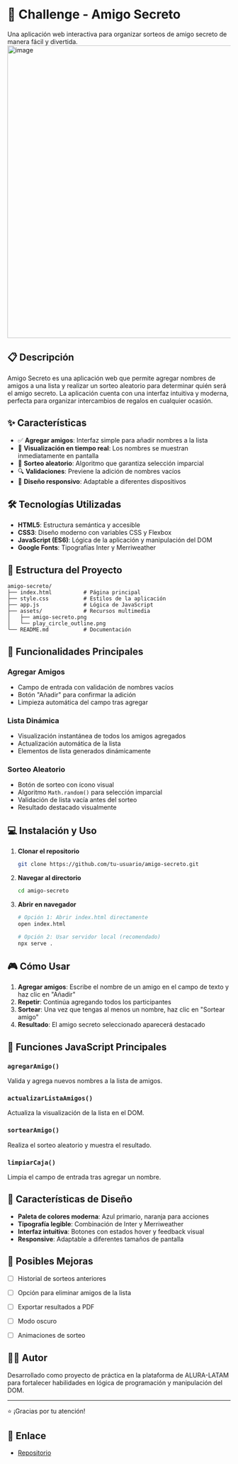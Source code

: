 # 🎁 Challenge - Amigo Secreto

Una aplicación web interactiva para organizar sorteos de amigo secreto de manera fácil y divertida.
<img width="1366" height="660" alt="image" src="https://github.com/user-attachments/assets/9853ff31-918f-4950-aa62-9f23fe03f3be" />


## 📋 Descripción

Amigo Secreto es una aplicación web que permite agregar nombres de amigos a una lista y realizar un sorteo aleatorio para determinar quién será el amigo secreto. La aplicación cuenta con una interfaz intuitiva y moderna, perfecta para organizar intercambios de regalos en cualquier ocasión.

## ✨ Características

- ✅ **Agregar amigos**: Interfaz simple para añadir nombres a la lista
- 📝 **Visualización en tiempo real**: Los nombres se muestran inmediatamente en pantalla
- 🎲 **Sorteo aleatorio**: Algoritmo que garantiza selección imparcial
- 🔍 **Validaciones**: Previene la adición de nombres vacíos
- 🎨 **Diseño responsivo**: Adaptable a diferentes dispositivos

## 🛠️ Tecnologías Utilizadas

- **HTML5**: Estructura semántica y accesible
- **CSS3**: Diseño moderno con variables CSS y Flexbox
- **JavaScript (ES6)**: Lógica de la aplicación y manipulación del DOM
- **Google Fonts**: Tipografías Inter y Merriweather

## 📁 Estructura del Proyecto

```
amigo-secreto/
├── index.html          # Página principal
├── style.css           # Estilos de la aplicación
├── app.js              # Lógica de JavaScript
├── assets/             # Recursos multimedia
│   ├── amigo-secreto.png
│   └── play_circle_outline.png
└── README.md           # Documentación
```

## 🎯 Funcionalidades Principales

### Agregar Amigos
- Campo de entrada con validación de nombres vacíos
- Botón "Añadir" para confirmar la adición
- Limpieza automática del campo tras agregar

### Lista Dinámica
- Visualización instantánea de todos los amigos agregados
- Actualización automática de la lista
- Elementos de lista generados dinámicamente

### Sorteo Aleatorio
- Botón de sorteo con ícono visual
- Algoritmo `Math.random()` para selección imparcial
- Validación de lista vacía antes del sorteo
- Resultado destacado visualmente

## 💻 Instalación y Uso

1. **Clonar el repositorio**
   ```bash
   git clone https://github.com/tu-usuario/amigo-secreto.git
   ```

2. **Navegar al directorio**
   ```bash
   cd amigo-secreto
   ```

3. **Abrir en navegador**
   ```bash
   # Opción 1: Abrir index.html directamente
   open index.html
   
   # Opción 2: Usar servidor local (recomendado)
   npx serve .
   ```

## 🎮 Cómo Usar

1. **Agregar amigos**: Escribe el nombre de un amigo en el campo de texto y haz clic en "Añadir"
2. **Repetir**: Continúa agregando todos los participantes
3. **Sortear**: Una vez que tengas al menos un nombre, haz clic en "Sortear amigo"
4. **Resultado**: El amigo secreto seleccionado aparecerá destacado

## 🔧 Funciones JavaScript Principales

### `agregarAmigo()`
Valida y agrega nuevos nombres a la lista de amigos.

### `actualizarListaAmigos()`
Actualiza la visualización de la lista en el DOM.

### `sortearAmigo()`
Realiza el sorteo aleatorio y muestra el resultado.

### `limpiarCaja()`
Limpia el campo de entrada tras agregar un nombre.

## 🎨 Características de Diseño

- **Paleta de colores moderna**: Azul primario, naranja para acciones
- **Tipografía legible**: Combinación de Inter y Merriweather
- **Interfaz intuitiva**: Botones con estados hover y feedback visual
- **Responsive**: Adaptable a diferentes tamaños de pantalla

## 📝 Posibles Mejoras

- [ ] Historial de sorteos anteriores
- [ ] Opción para eliminar amigos de la lista
- [ ] Exportar resultados a PDF
- [ ] Modo oscuro
- [ ] Animaciones de sorteo


## 👨‍💻 Autor

Desarrollado como proyecto de práctica en la plataforma de ALURA-LATAM para fortalecer habilidades en lógica de programación y manipulación del DOM.

---

⭐ ¡Gracias por tu atención!

## 🔗 Enlace

- [Repositorio](https://github.com/BrianPEPL/Challenge-Amigo-Secreto.git)

